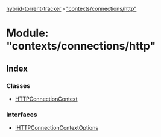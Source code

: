[hybrid-torrent-tracker](../README.md) › ["contexts/connections/http"](_contexts_connections_http_.md)

# Module: "contexts/connections/http"

## Index

### Classes

* [HTTPConnectionContext](../classes/_contexts_connections_http_.httpconnectioncontext.md)

### Interfaces

* [IHTTPConnectionContextOptions](../interfaces/_contexts_connections_http_.ihttpconnectioncontextoptions.md)
